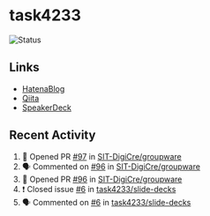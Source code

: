 # task4233
![Status](https://github-readme-stats.vercel.app/api?username=task4233&count_private=true&show_icons=true&theme=chartreuse-dark)

## Links
 - [HatenaBlog](https://task4233.hatenablog.com/)
 - [Qiita](https://qiita.com/task4233)
 - [SpeakerDeck](https://speakerdeck.com/task4233)

## Recent Activity
<!--START_SECTION:activity-->
1. 💪 Opened PR [#97](https://github.com/SIT-DigiCre/groupware/pull/97) in [SIT-DigiCre/groupware](https://github.com/SIT-DigiCre/groupware)
2. 🗣 Commented on [#96](https://github.com/SIT-DigiCre/groupware/issues/96) in [SIT-DigiCre/groupware](https://github.com/SIT-DigiCre/groupware)
3. 💪 Opened PR [#96](https://github.com/SIT-DigiCre/groupware/pull/96) in [SIT-DigiCre/groupware](https://github.com/SIT-DigiCre/groupware)
4. ❗️ Closed issue [#6](https://github.com/task4233/slide-decks/issues/6) in [task4233/slide-decks](https://github.com/task4233/slide-decks)
5. 🗣 Commented on [#6](https://github.com/task4233/slide-decks/issues/6) in [task4233/slide-decks](https://github.com/task4233/slide-decks)
<!--END_SECTION:activity-->
